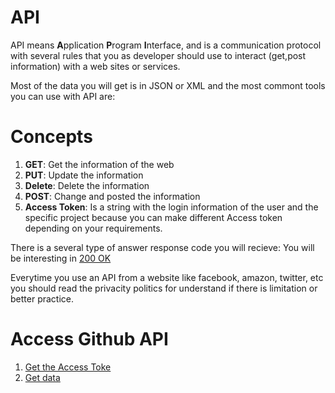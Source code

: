 # API

API means  **A**pplication **P**rogram **I**nterface, and is a communication protocol with several rules that you as developer should use to interact (get,post  information) with a web sites or services.

Most of the data you will get is in JSON or XML and the most commont tools you can use with API are:
# Concepts

1. **GET**: Get the information of the web
2. **PUT**:  Update the information 
3. **Delete**: Delete the information
4. **POST**: Change and posted the information
5. **Access Token**: Is a string with the login information of the user and the specific project because you can make different Access token depending on your requirements.


There is a several type of answer response code you will recieve: You will be interesting in [200 OK](https://restfulapi.net/http-status-codes/) 

Everytime you use an API from a website like facebook, amazon, twitter, etc you should read the privacity politics for understand if there is limitation or better practice.

 # Access Github API

 1. [Get the Access Toke](2.md)
 2. [Get data](3.md)

    

